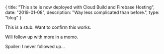 {
  title: "This site is now deployed with Cloud Build and Firebase Hosting",
  date:  "2019-01-08",
  description: "Way less complicated than before.",
  type: "blog"
}

This is a stub. Want to confirm this works.

Will follow up with more in a momo.

Spoiler: I never followed up...